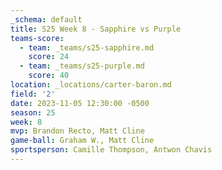 ```yaml
---
_schema: default
title: S25 Week 8 - Sapphire vs Purple
teams-score:
  - team: _teams/s25-sapphire.md
    score: 24
  - team: _teams/s25-purple.md
    score: 40
location: _locations/carter-baron.md
field: '2'
date: 2023-11-05 12:30:00 -0500
season: 25
week: 8
mvp: Brandon Recto, Matt Cline
game-ball: Graham W., Matt Cline
sportsperson: Camille Thompson, Antwon Chavis
---
```


